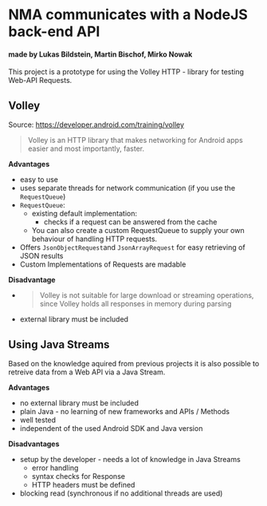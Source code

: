 # NMA communicates with a NodeJS back-end API

#### made by Lukas Bildstein, Martin Bischof, Mirko Nowak

This project is a prototype for using the Volley HTTP - library for testing Web-API Requests. 

## Volley
Source: https://developer.android.com/training/volley

> Volley is an HTTP library that makes networking for Android apps easier and most importantly, faster.

**Advantages** 
* easy to use
* uses separate threads for network communication (if you use the `RequestQueue`)
* `RequestQueue`:
    * existing default implementation: 
        * checks if a request can be answered from the cache
    * You can also create a custom RequestQueue to supply your own behaviour of handling HTTP requests. 
* Offers `JsonObjectRequest`and `JsonArrayRequest` for easy retrieving of JSON results
* Custom Implementations of Requests are madable

**Disadvantage** 
* > Volley is not suitable for large download or streaming operations, since Volley holds all responses in memory during parsing
* external library must be included

## Using Java Streams

Based on the knowledge aquired from previous projects it is also possible to retreive data from a Web API via a Java Stream. 

**Advantages**
* no external library must be included
* plain Java - no learning of new frameworks and APIs / Methods
* well tested
* independent of the used Android SDK and Java version

**Disadvantages**
* setup by the developer - needs a lot of knowledge in Java Streams
    * error handling 
    * syntax checks for Response
    * HTTP headers must be defined
* blocking read (synchronous if no additional threads are used)



